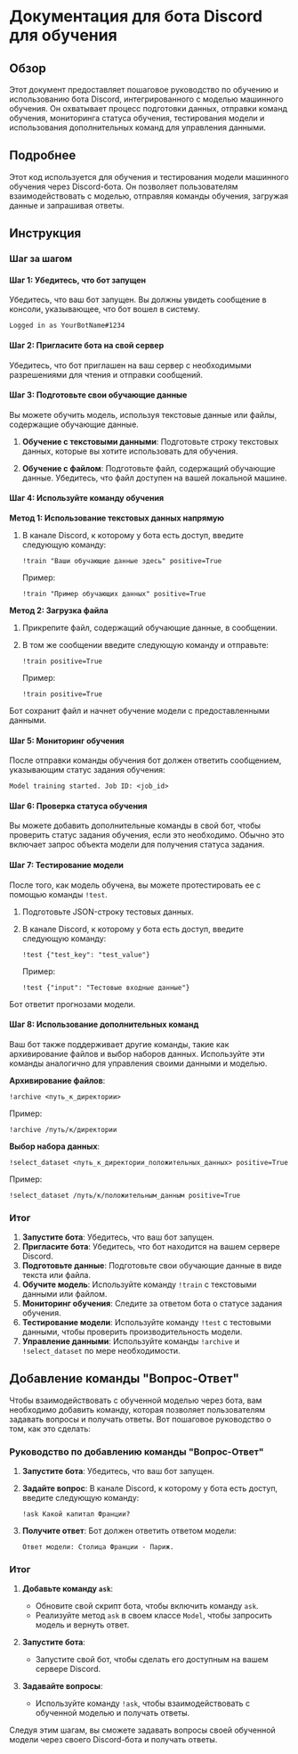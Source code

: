 # Документация для бота Discord для обучения

## Обзор

Этот документ предоставляет пошаговое руководство по обучению и использованию бота Discord, интегрированного с моделью машинного обучения. Он охватывает процесс подготовки данных, отправки команд обучения, мониторинга статуса обучения, тестирования модели и использования дополнительных команд для управления данными.

## Подробнее

Этот код используется для обучения и тестирования модели машинного обучения через Discord-бота. Он позволяет пользователям взаимодействовать с моделью, отправляя команды обучения, загружая данные и запрашивая ответы.

## Инструкция

### Шаг за шагом

#### Шаг 1: Убедитесь, что бот запущен

Убедитесь, что ваш бот запущен. Вы должны увидеть сообщение в консоли, указывающее, что бот вошел в систему.

```plaintext
Logged in as YourBotName#1234
```

#### Шаг 2: Пригласите бота на свой сервер

Убедитесь, что бот приглашен на ваш сервер с необходимыми разрешениями для чтения и отправки сообщений.

#### Шаг 3: Подготовьте свои обучающие данные

Вы можете обучить модель, используя текстовые данные или файлы, содержащие обучающие данные.

1. **Обучение с текстовыми данными**:
   Подготовьте строку текстовых данных, которые вы хотите использовать для обучения.

2. **Обучение с файлом**:
   Подготовьте файл, содержащий обучающие данные. Убедитесь, что файл доступен на вашей локальной машине.

#### Шаг 4: Используйте команду обучения

**Метод 1: Использование текстовых данных напрямую**

1. В канале Discord, к которому у бота есть доступ, введите следующую команду:

   ```plaintext
   !train "Ваши обучающие данные здесь" positive=True
   ```

   Пример:

   ```plaintext
   !train "Пример обучающих данных" positive=True
   ```

**Метод 2: Загрузка файла**

1. Прикрепите файл, содержащий обучающие данные, в сообщении.
2. В том же сообщении введите следующую команду и отправьте:

   ```plaintext
   !train positive=True
   ```

   Пример:

   ```plaintext
   !train positive=True
   ```

Бот сохранит файл и начнет обучение модели с предоставленными данными.

#### Шаг 5: Мониторинг обучения

После отправки команды обучения бот должен ответить сообщением, указывающим статус задания обучения:

```plaintext
Model training started. Job ID: <job_id>
```

#### Шаг 6: Проверка статуса обучения

Вы можете добавить дополнительные команды в свой бот, чтобы проверить статус задания обучения, если это необходимо. Обычно это включает запрос объекта модели для получения статуса задания.

#### Шаг 7: Тестирование модели

После того, как модель обучена, вы можете протестировать ее с помощью команды `!test`.

1. Подготовьте JSON-строку тестовых данных.
2. В канале Discord, к которому у бота есть доступ, введите следующую команду:

   ```plaintext
   !test {"test_key": "test_value"}
   ```

   Пример:

   ```plaintext
   !test {"input": "Тестовые входные данные"}
   ```

Бот ответит прогнозами модели.

#### Шаг 8: Использование дополнительных команд

Ваш бот также поддерживает другие команды, такие как архивирование файлов и выбор наборов данных. Используйте эти команды аналогично для управления своими данными и моделью.

**Архивирование файлов**:

```plaintext
!archive <путь_к_директории>
```

Пример:

```plaintext
!archive /путь/к/директории
```

**Выбор набора данных**:

```plaintext
!select_dataset <путь_к_директории_положительных_данных> positive=True
```

Пример:

```plaintext
!select_dataset /путь/к/положительным_данным positive=True
```

### Итог

1. **Запустите бота**: Убедитесь, что ваш бот запущен.
2. **Пригласите бота**: Убедитесь, что бот находится на вашем сервере Discord.
3. **Подготовьте данные**: Подготовьте свои обучающие данные в виде текста или файла.
4. **Обучите модель**: Используйте команду `!train` с текстовыми данными или файлом.
5. **Мониторинг обучения**: Следите за ответом бота о статусе задания обучения.
6. **Тестирование модели**: Используйте команду `!test` с тестовыми данными, чтобы проверить производительность модели.
7. **Управление данными**: Используйте команды `!archive` и `!select_dataset` по мере необходимости.

## Добавление команды "Вопрос-Ответ"

Чтобы взаимодействовать с обученной моделью через бота, вам необходимо добавить команду, которая позволяет пользователям задавать вопросы и получать ответы. Вот пошаговое руководство о том, как это сделать:

### Руководство по добавлению команды "Вопрос-Ответ"

1. **Запустите бота**: Убедитесь, что ваш бот запущен.

2. **Задайте вопрос**:
   В канале Discord, к которому у бота есть доступ, введите следующую команду:

   ```plaintext
   !ask Какой капитал Франции?
   ```

3. **Получите ответ**:
   Бот должен ответить ответом модели:

   ```plaintext
   Ответ модели: Столица Франции - Париж.
   ```

### Итог

1. **Добавьте команду `ask`**:
   - Обновите свой скрипт бота, чтобы включить команду `ask`.
   - Реализуйте метод `ask` в своем классе `Model`, чтобы запросить модель и вернуть ответ.

2. **Запустите бота**:
   - Запустите свой бот, чтобы сделать его доступным на вашем сервере Discord.

3. **Задавайте вопросы**:
   - Используйте команду `!ask`, чтобы взаимодействовать с обученной моделью и получать ответы.

Следуя этим шагам, вы сможете задавать вопросы своей обученной модели через своего Discord-бота и получать ответы.